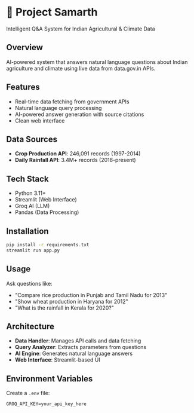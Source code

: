 # 🌾 Project Samarth

Intelligent Q&A System for Indian Agricultural & Climate Data

## Overview
AI-powered system that answers natural language questions about Indian agriculture and climate using live data from data.gov.in APIs.

## Features
- Real-time data fetching from government APIs
- Natural language query processing
- AI-powered answer generation with source citations
- Clean web interface

## Data Sources
- **Crop Production API**: 246,091 records (1997-2014)
- **Daily Rainfall API**: 3.4M+ records (2018-present)

## Tech Stack
- Python 3.11+
- Streamlit (Web Interface)
- Groq AI (LLM)
- Pandas (Data Processing)

## Installation
```bash
pip install -r requirements.txt
streamlit run app.py
```

## Usage
Ask questions like:
- "Compare rice production in Punjab and Tamil Nadu for 2013"
- "Show wheat production in Haryana for 2012"
- "What is the rainfall in Kerala for 2020?"

## Architecture
- **Data Handler**: Manages API calls and data fetching
- **Query Analyzer**: Extracts parameters from questions
- **AI Engine**: Generates natural language answers
- **Web Interface**: Streamlit-based UI

## Environment Variables
Create a `.env` file:
```
GROQ_API_KEY=your_api_key_here
```
